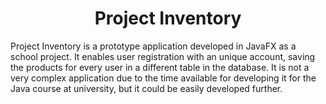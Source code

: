 <h1 align="center"> Project Inventory</h1>

Project Inventory is a prototype application developed in JavaFX as a school project. It enables user registration with an unique account, saving the products for every user in a different table in the database.
It is not a very complex application due to the time available for developing it for the Java course at university, but it could be easily developed further.
